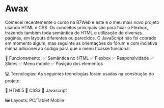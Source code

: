 # Awax

Comecei recentemente o curso na B7Web e este é o meu mais novo projeto usando HTML e CSS.
Os conceitos principais são para fixar o Flexbox, trazendo também toda semântica do HTML e utilização de diversas páginas, em layouts diferentes ou parecidos.
O JavaScript não foi cobrado em momento algum, mas seguinte as orientações do fórum e com inciativa minha adicionei ao código para que o menu ficasse funcional.

🎢 Funcionamento:
✅ Semântica no HTML
✅ Flexbox
✅ Responsividade
✅ Slides
✅ Menu mobile
✅ Posição dos elementos

💻 Tecnologias:
As seguintes tecnologias foram usadas na construção do projeto:

🔣 HTML5
🎨 CSS3
🔌 Javascript

🖼️ Layouts:
PC/Tablet
Mobile
